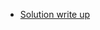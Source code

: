 - [Solution write up](https://www.facebook.com/code.cung.rr/posts/pfbid0upLtMsubJEYuwvbSXzJBdU4xg8wMQQBvFXwZtMAcPda9Z9LMzYvTqWSMCNNoZBEXl)